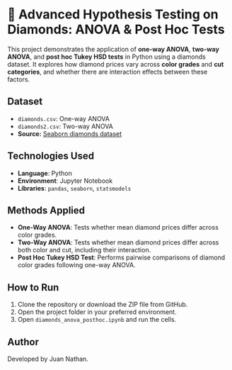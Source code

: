 # 💎 Advanced Hypothesis Testing on Diamonds: ANOVA & Post Hoc Tests

This project demonstrates the application of **one-way ANOVA**, **two-way ANOVA**, and **post hoc Tukey HSD tests** in Python using a diamonds dataset.
It explores how diamond prices vary across **color grades** and **cut categories**, and whether there are interaction effects between these factors.

## Dataset

- `diamonds.csv`: One-way ANOVA
- `diamonds2.csv`: Two-way ANOVA
- **Source:** [Seaborn diamonds dataset](https://seaborn.pydata.org/)

## Technologies Used

- **Language**: Python
- **Environment**: Jupyter Notebook
- **Libraries**: `pandas`, `seaborn`, `statsmodels`

## Methods Applied
- **One-Way ANOVA**: Tests whether mean diamond prices differ across color grades.
- **Two-Way ANOVA**: Tests whether mean diamond prices differ across both color and cut, including their interaction.
- **Post Hoc Tukey HSD Test**: Performs pairwise comparisons of diamond color grades following one-way ANOVA.

## How to Run

1. Clone the repository or download the ZIP file from GitHub.
2. Open the project folder in your preferred environment.
3. Open `diamonds_anova_posthoc.ipynb` and run the cells.

## Author

Developed by Juan Nathan.
